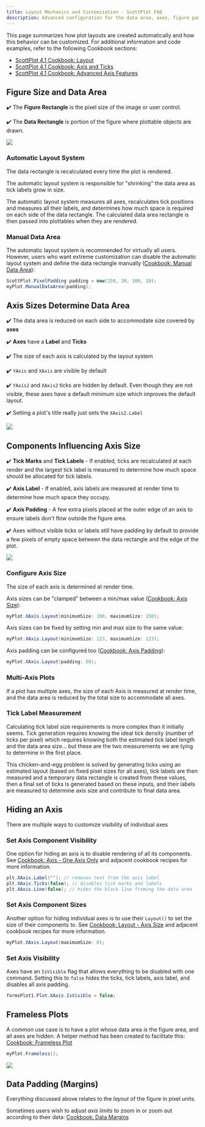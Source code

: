 ```yaml
---
title: Layout Mechanics and Customization - ScottPlot FAQ
description: Advanced configuration for the data area, axes, figure padding, etc.
---
```


This page summarizes how plot layouts are created automatically and how this behavior can be customized. For additional information and code examples, refer to the following Cookbook sections:
* [ScottPlot 4.1 Cookbook: Layout](https://scottplot.net/cookbook/4.1/#layout)
* [ScottPlot 4.1 Cookbook: Axis and Ticks](https://scottplot.net/cookbook/4.1/#axis-and-ticks)
* [ScottPlot 4.1 Cookbook: Advanced Axis Features](https://scottplot.net/cookbook/4.1/#advanced-axis-features)

## Figure Size and Data Area

✔️ The **Figure Rectangle** is the pixel size of the image or user control.

✔️ The **Data Rectangle** is portion of the figure where plottable objects are drawn.

![](images/areas.png)

### Automatic Layout System

The data rectangle is recalculated every time the plot is rendered. 

The automatic layout system is responsible for "shrinking" the data area as tick labels grow in size.

The automatic layout system measures all axes, recalculates tick positions and measures all their labels, and determines how much space is required on each side of the data rectangle. The calculated data area rectangle is then passed into plottables when they are rendered.

### Manual Data Area

The automatic layout system is recommended for virtually all users. However, users who want extreme customization can disable the automatic layout system and define the data rectangle manually ([Cookbook: Manual Data Area](https://scottplot.net/cookbook/4.1/category/layout/#manual-data-area)):

```cs
ScottPlot.PixelPadding padding = new(150, 30, 100, 10);
myPlot.ManualDataArea(padding);
```


## Axis Sizes Determine Data Area

✔️ The data area is reduced on each side to accommodate size covered by **axes**

✔️ **Axes** have a **Label** and **Ticks**

✔️ The size of each axis is calculated by the layout system

✔️ `YAxis` and `XAxis` are visible by default

✔️ `YAxis2` and `XAxis2` ticks are hidden by default. Even though they are not visible, these axes have a default minimum size which improves the default layout.

✔️ Setting a plot's title really just sets the `XAxis2.Label`

![](images/components.png)

## Components Influencing Axis Size

✔️ **Tick Marks** and **Tick Labels** - If enabled, ticks are recalculated at each render and the largest tick label is measured to determine how much space should be allocated for tick labels. 

✔️ **Axis Label** - If enabled, axis labels are measured at render time to determine how much space they occupy.

✔️ **Axis Padding** - A few extra pixels placed at the outer edge of an axis to ensure labels don't flow outside the figure area.

✔️ Axes without visible ticks or labels still have padding by default to provide a few pixels of empty space between the data rectangle and the edge of the plot.

![](images/axis.png)

### Configure Axis Size

The size of each axis is determined at render time.

Axis sizes can be "clamped" between a min/max value ([Cookbook: Axis Size](https://scottplot.net/cookbook/4.1/category/layout/#axis-size)):

```cs
myPlot.XAxis.Layout(minimumSize: 100, maximumSize: 150);
```

Axis sizes can be fixed by setting min and max size to the same value:

```cs
myPlot.XAxis.Layout(minimumSize: 123, maximumSize: 123);
```

Axis padding can be configured too ([Cookbook: Axis Padding](https://scottplot.net/cookbook/4.1/category/layout/#axis-padding)):

```cs
myPlot.XAxis.Layout(padding: 50);
```

### Multi-Axis Plots

If a plot has multiple axes, the size of each Axis is measured at render time, and the data area is reduced by the total size to accommodate all axes.

### Tick Label Measurement

Calculating tick label size requirements is more complex than it initially seems. Tick generation requires knowing the ideal tick density (number of ticks per pixel) which requires knowing both the estimated tick label length and the data area size... but these are the two measurements we are tying to determine in the first place. 

This chicken-and-egg problem is solved by generating ticks using an estimated layout (based on fixed pixel sizes for all axes), tick labels are then measured and a temporary data rectangle is created from these values, then a final set of ticks is generated based on these inputs, and their labels are measured to determine axis size and contribute to final data area.

## Hiding an Axis

There are multiple ways to customize visibility of individual axes

### Set Axis Component Visibility

One option for hiding an axis is to disable rendering of all its components. See [Cookbook: Axis - One Axis Only](https://scottplot.net/cookbook/4.1/category/axis-and-ticks/#one-axis-only) and adjacent cookbook recipes for more information.

```cs
plt.XAxis.Label(""); // removes text from the axis label
plt.XAxis.Ticks(false); // disables tick marks and labels
plt.XAxis.Line(false); // hides the black line framing the data area
```

### Set Axis Component Sizes

Another option for hiding individual axes is to use their `Layout()` to set the size of their components to. See [Cookbook: Layout - Axis Size](https://scottplot.net/cookbook/4.1/category/layout/#axis-size) and adjacent cookbook recipes for more information.

```cs
myPlot.XAxis.Layout(maximumSize: 0);
```

### Set Axis Visibility

Axes have an `IsVisible` flag that allows everything to be disabled with one command. Setting this to `false` hides the ticks, tick labels, axis label, and disables all axis padding.

```cs
formsPlot1.Plot.XAxis.IsVisible = false;
```

## Frameless Plots

A common use case is to have a plot whose data area _is_ the figure area, and all axes are hidden. A helper method has been created to facilitate this: [Cookbook: Frameless Plot](https://scottplot.net/cookbook/4.1/category/layout/#frameless-plot)

```cs
myPlot.Frameless();
```

![](images/frameless.png)

## Data Padding (Margins)

Everything discussed above relates to the _layout_ of the figure in pixel units.

Sometimes users wish to adjust _axis limits_ to zoom in or zoom out according to their data: [Cookbook: Data Margins](https://scottplot.net/cookbook/4.1/category/layout/#data-margins)
